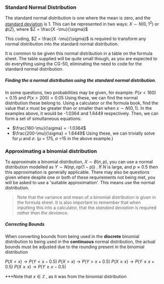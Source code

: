 ### Standard Normal Distribution
The standard normal distribution is one where the mean is zero, and the [standard deviation](./../Measures%20of%20Location%20And%20Spread/Variance%20and%20Standard%20Deviation.md#Standard%20Deviation) is 1. This can be represented in two ways:
$X\sim N(0,1^2)$ or $\phi(Z)$, where $Z = \frac{X -\mu}{\sigma}$

This coding, $Z = \frac{X -\mu}{\sigma}$ is required to transform any normal distribution into the standard normal distribution.

It is common to be given this normal distribution in a table on the formula sheet. The table supplied will be quite small though, as you are expected to do everything using the CG-50, eliminating the need to code for the standard normal distribution.
##### Finding the a normal distribution using the standard normal distribution.
In some questions, two probabilities may be given, for example:
$P(x<160)=0.15$ and $P(x>200)=0.05$
Using these, we can find the normal distribution these belong to.
Using a calculator or the formula book, find the value that $x$ must be greater than or smaller than when $x\sim N(0,1)$. In the examples above, it would be -1.0364 and 1.6449 respectively.
Then, we can form a set of simultaneous equations:
- $\frac{160-\mu}{\sigma} = -1.0364$
- $\frac{200-\mu}{\sigma} = 1.6449$
Using these, we can trivially solve for $\mu$ and $\sigma$. ($\mu$ = 175, $\sigma$ =15 in the above example.)
### Approximating a binomial distribution
To approximate a binomial distribution, $X \sim B(n,p)$, you can use a normal distribution modelled as $Y\sim N(np, np(1-p))$ . If $N$ is large, and $p \approx 0.5$ then this approximation is generally applicable.  There may also be questions given where despite one or both of these requirements not being met, you will be asked to use a 'suitable approximation'. This means use the normal distribution.
> Note that the variance and mean of a binomial distribution is given in the formula sheet. It is also important to remember that when inputting this into a calculator, that the *standard deviation* is required *rather than the deviance*.
##### Correcting Bounds
When converting bounds from being used in the **discrete** binomial distribution to being used in the **continuous** normal distribution, the actual bounds must be adjusted due to the rounding present in the binomial distribution

$P(X < x) \rightarrow P(Y < x-0.5)$
$P(X > x)\rightarrow P(Y > x+0.5)$
$P(X \le x)\rightarrow P(Y \le x+0.5)$
$P(X \ge x)\rightarrow P(Y \ge x - 0.5)$ 

***Note that $x \in \mathbb{Z}$ , as it was from the binomial distribution